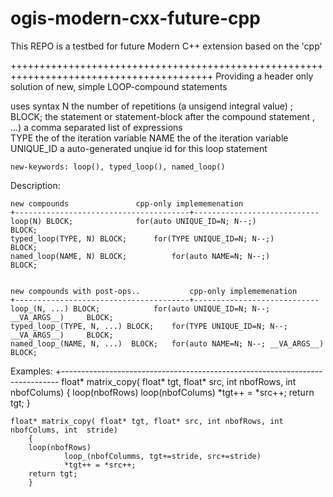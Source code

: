 # ogis-modern-cxx-future-cpp
This REPO is a testbed for future Modern C++ extension based on the 'cpp'

+++++++++++++++++++++++++++++++++++++++++++++++++++++++++++++++++++++++++++++++++++++++++
Providing a header only solution of new, simple LOOP-compound statements

uses syntax
		N    				the number of repetitions (a unsigend integral value) ;
		BLOCK;				the statement or statement-block  after the compound statement
		, ...) 				a comma separated list of expressions  
		TYPE				the <type> of the iteration variable
		NAME				the <name> of the iteration variable
		UNIQUE_ID			a auto-generated unqiue id for this loop statement 			
		
	new-keywords: loop(), typed_loop(), named_loop()
	
Description:

	new compounds				cpp-only implememenation
	+---------------------------------------+----------------------------
	loop(N) BLOCK;				for(auto UNIQUE_ID=N; N--;)					BLOCK;						
	typed_loop(TYPE, N) BLOCK;		for(TYPE UNIQUE_ID=N; N--;)					BLOCK;						
	named_loop(NAME, N) BLOCK;  		for(auto NAME=N; N--;)						BLOCK;						
							
							
	new compounds with post-ops..	    	cpp-only implememenation							
	+---------------------------------------+----------------------------
	loop_(N, ...) BLOCK;			for(auto UNIQUE_ID=N; N--; __VA_ARGS__)		BLOCK;						
	typed_loop_(TYPE, N, ...) BLOCK;	for(TYPE UNIQUE_ID=N; N--; __VA_ARGS__)		BLOCK;						
	named_loop_(NAME, N, ...)  BLOCK;	for(auto NAME=N; N--; __VA_ARGS__)  		BLOCK;


Examples:
	+-----------------------------------------------------------------------------
	float* matrix_copy( float* tgt, float* src, int nbofRows, int nbofColums)
    	{
        	loop(nbofRows)
            		loop(nbofColums)
                		*tgt++ = *src++;
		return tgt;
    	}

   
	float* matrix_copy( float* tgt, float* src, int nbofRows, int nbofColums, int  stride)
    	{
		loop(nbofRows)
	    		loop_(nbofColumms, tgt+=stride, src+=stride)
				*tgt++ = *src++;
		return tgt;
    	}
	
							

